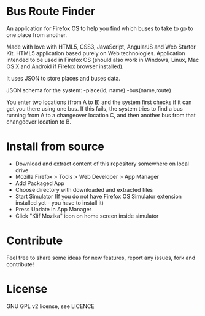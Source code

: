 # Bus Route Finder

An application for Firefox OS to help you find which buses to take to go to one place from another.

Made with love with HTML5, CSS3, JavaScript, AngularJS and Web Starter Kit.
HTML5 application based purely on Web technologies. Application intended to be used in Firefox OS (should also work in Windows, Linux, Mac OS X and Android if Firefox browser installed).

It uses JSON to store places and buses data.

JSON schema for the system:
	-place(id, name)
	-bus(name,route)
	
You enter two locations (from A to B) and the system first checks if it can get you there using one bus.
If this fails, the system tries to find a bus running from A to a changeover location C, and then another bus from that changeover location to B.

# Install from source

* Download and extract content of this repository somewhere on local drive
* Mozilla Firefox > Tools > Web Developer > App Manager
* Add Packaged App
* Choose directory with downloaded and extracted files
* Start Simulator (If you do not have Firefox OS Simulator extension installed yet - you have to install it)
* Press Update in App Manager
* Click "Klif Mozika" icon on home screen inside simulator

# Contribute

Feel free to share some ideas for new features, report any issues, fork and contribute!

# License

GNU GPL v2 license, see LICENCE
